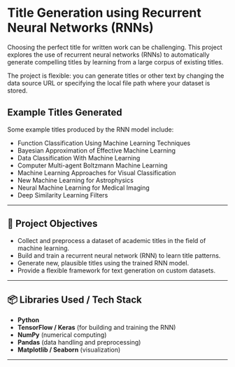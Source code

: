 # Title Generation using Recurrent Neural Networks (RNNs)

Choosing the perfect title for written work can be challenging. This project explores the use of recurrent neural networks (RNNs) to automatically generate compelling titles by learning from a large corpus of existing titles.


The project is flexible: you can generate titles or other text by changing the data source URL or specifying the local file path where your dataset is stored.

## Example Titles Generated

Some example titles produced by the RNN model include:
- Function Classification Using Machine Learning Techniques  
- Bayesian Approximation of Effective Machine Learning  
- Data Classification With Machine Learning  
- Computer Multi-agent Boltzmann Machine Learning  
- Machine Learning Approaches for Visual Classification  
- New Machine Learning for Astrophysics  
- Neural Machine Learning for Medical Imaging  
- Deep Similarity Learning Filters  

---

## 🎯 Project Objectives

- Collect and preprocess a dataset of academic titles in the field of machine learning.  
- Build and train a recurrent neural network (RNN) to learn title patterns.  
- Generate new, plausible titles using the trained RNN model.  
- Provide a flexible framework for text generation on custom datasets.  

---

## 📦 Libraries Used / Tech Stack

- **Python**  
- **TensorFlow / Keras** (for building and training the RNN)  
- **NumPy** (numerical computing)  
- **Pandas** (data handling and preprocessing)  
- **Matplotlib / Seaborn** (visualization)  

---

